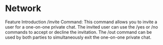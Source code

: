 # Network

Feature Introduction
/invite Command: This command allows you to invite a user for a one-on-one private chat. The invited user can use the /yes or /no commands to accept or decline the invitation. The /out command can be used by both parties to simultaneously exit the one-on-one private chat.
